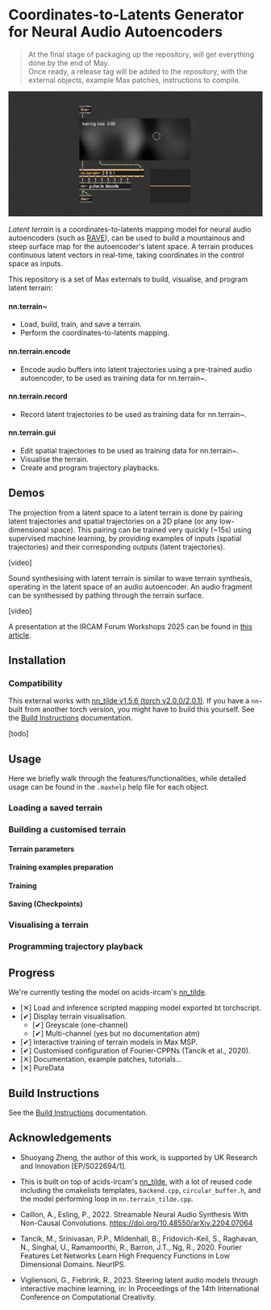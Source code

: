 # Coordinates-to-Latents Generator for Neural Audio Autoencoders

> At the final stage of packaging up the repository, will get everything done by the end of May.  
Once ready, a release tag will be added to the repository, with the external objects, example Max patches, instructions to compile.

<img src="assets/overview.gif" width="600px"></img>

*Latent terrain* is a coordinates-to-latents mapping model for neural audio autoencoders (such as [RAVE](https://github.com/acids-ircam/RAVE)), can be used to build a mountainous and steep surface map for the autoencoder's latent space. A terrain produces continuous latent vectors in real-time, taking coordinates in the control space as inputs.  

This repository is a set of Max externals to build, visualise, and program latent terrain:

#### nn.terrain~  
 - Load, build, train, and save a terrain.  
 - Perform the coordinates-to-latents mapping. 

#### nn.terrain.encode  
 - Encode audio buffers into latent trajectories using a pre-trained audio autoencoder, to be used as training data for nn.terrain~.

#### nn.terrain.record  
 - Record latent trajectories to be used as training data for nn.terrain~.  

#### nn.terrain.gui  
 - Edit spatial trajectories to be used as training data for nn.terrain~. 
 - Visualise the terrain.
 - Create and program trajectory playbacks.

## Demos

The projection from a latent space to a latent terrain is done by pairing latent trajectories and spatial trajectories on a 2D plane (or any low-dimensional space). This pairing can be trained very quickly (~15s) using supervised machine learning, by providing examples of inputs (spatial trajectories) and their corresponding outputs (latent trajectories). 

[video]

Sound synthesising with latent terrain is similar to wave terrain synthesis, operating in the latent space of an audio autoencoder. An audio fragment can be synthesised by pathing through the terrain surface.  

[video]

<!-- Constructing a terrain by defining the trajectories of audio fragments:  
![cppn](./assets/terrain_training_cppn_s.gif)   

It also supports the point-by-point steering approach proposed by Vigliensoni and Fiebrink (2023):    
![cppn](./assets/terrain_training_points_s.gif)    -->

<!-- *Latent Terrain* is an algorithmic approach to dissecting the latent space of a neural audio autoencoder (e.g., [RAVE](https://github.com/acids-ircam/RAVE)) into a lower-dimensional (e.g., 2D), mountainous, and steep space. The dissected structure is a streamable "terrain", which can be used to access latent vectors given coordinates in the lower-dimensional space.

This is a (work-in-progress) Max external for sound synthesising with latent terrain, as well as creating letent terrains on-the-fly, using interactive machine learning.  

The external, demo Max patches, documentation and tutorials will be released soon. -->



A presentation at the IRCAM Forum Workshops 2025 can be found in [this article](https://forum.ircam.fr/article/detail/latent-terrain-dissecting-the-latent-space-of-neural-audio-autoencoder-by-shuoyang-jasper-zheng/).  


<!-- 
https://github.com/user-attachments/assets/39dc648f-7c11-4669-895a-1f46999ddca1 -->

## Installation

### Compatibility

This external works with [nn_tilde v1.5.6 (torch v2.0.0/2.0.1)](https://github.com/acids-ircam/nn_tilde/releases/tag/v1.5.6). If you have a `nn~` built from another torch version, you might have to build this yourself. See the [Build Instructions](BuildInstructions.md) documentation.

[todo]

## Usage
Here we briefly walk through the features/functionalities, while detailed usage can be found in the `.maxhelp` help file for each object.  

### Loading a saved terrain


### Building a customised terrain

#### Terrain parameters

#### Training examples preparation  

#### Training  

#### Saving (Checkpoints)

### Visualising a terrain 

### Programming trajectory playback  

## Progress   

We're currently testing the model on acids-ircam's [nn_tilde](https://github.com/acids-ircam/nn_tilde).  

- [✕︎] Load and inference scripted mapping model exported bt torchscript.   
- [✔︎] Display terrain visualisation.  
  - [✔︎] Greyscale (one-channel)   
  - [✔︎] Multi-channel (yes but no documentation atm)   
- [✔︎] Interactive training of terrain models in Max MSP.   
- [✔︎] Customised configuration of Fourier-CPPNs (Tancik et al., 2020).  
- [✕︎] Documentation, example patches, tutorials...  
- [✕︎] PureData

## Build Instructions  

See the [Build Instructions](BuildInstructions.md) documentation.

## Acknowledgements

 - Shuoyang Zheng, the author of this work, is supported by UK Research and Innovation [EP/S022694/1].

 - This is built on top of acids-ircam's [nn_tilde](https://github.com/acids-ircam/nn_tilde), with a lot of reused code including the cmakelists templates, `backend.cpp`, `circular_buffer.h`, and the model performing loop in `nn.terrain_tilde.cpp`.  
 - Caillon, A., Esling, P., 2022. Streamable Neural Audio Synthesis With Non-Causal Convolutions. https://doi.org/10.48550/arXiv.2204.07064  
 - Tancik, M., Srinivasan, P.P., Mildenhall, B., Fridovich-Keil, S., Raghavan, N., Singhal, U., Ramamoorthi, R., Barron, J.T., Ng, R., 2020. Fourier Features Let Networks Learn High Frequency Functions in Low Dimensional Domains. NeurIPS.  
 - Vigliensoni, G., Fiebrink, R., 2023. Steering latent audio models through interactive machine learning, in: In Proceedings of the 14th International Conference on Computational Creativity.  


